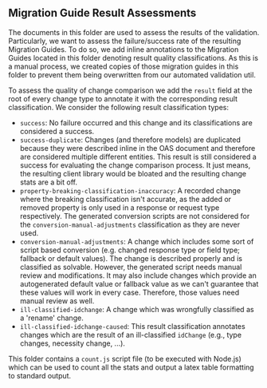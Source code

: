 ## Migration Guide Result Assessments

The documents in this folder are used to assess the results of the validation.
Particularly, we want to assess the failure/success rate of the resulting Migration Guides.
To do so, we add inline annotations to the Migration Guides located in this folder denoting result quality classifications.
As this is a manual process, we created copies of those migration guides in this folder to prevent them 
being overwritten from our automated validation util.

To assess the quality of change comparison we add the `result` field at the root of every change
type to annotate it with the corresponding result classification.
We consider the following result classification types:
- `success`: No failure occurred and this change and its classifications are considered a success.
- `success-duplicate`: Changes (and therefore models) are duplicated because they were described inline in the OAS document
   and therefore are considered multiple different entities. This result is still considered a success for evaluating the change comparison process.
   It just means, the resulting client library would be bloated and the resulting change stats are a bit off.
- `property-breaking-classification-inaccuracy`: A recorded change where the breaking classification isn't accurate, as the added 
   or removed property is only used in a response or request type respectively. The generated conversion scripts are not considered
   for the `conversion-manual-adjustments` classification as they are never used.
- `conversion-manual-adjustments`: A change which includes some sort of script based conversion (e.g. changed response type or field type; fallback or default values).
   The change is described properly and is classified as solvable. However, the generated script needs manual review and modifications.
   It may also include changes which provide an autogenerated default value or fallback value as we can't guarantee that
   these values will work in every case. Therefore, those values need manual review as well.
- `ill-classified-idchange`: A change which was wrongfully classified as a 'rename' change.
- `ill-classified-idchange-caused`: This result classification annotates changes which are the result of an ill-classified
  `idChange` (e.g., type changes, necessity change, ...).

This folder contains a `count.js` script file (to be executed with Node.js) which can be used to count all the stats
and output a latex table formatting to standard output. 
